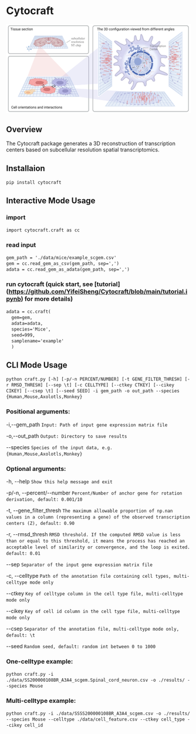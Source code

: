 # Cytocraft

<p align="center">
	<img src=https://github.com/YifeiSheng/Cytocraft/raw/main/figure/Figure1.Overview.png>
</p>

## Overview

The Cytocraft package generates a 3D reconstruction of transcription centers based on subcellular resolution spatial transcriptomics.

## Installaion

```
pip install cytocraft
```

## Interactive Mode Usage

### import
```
import cytocraft.craft as cc
```
### read input 

```
gem_path = './data/mice/example_scgem.csv'
gem = cc.read_gem_as_csv(gem_path, sep=',')
adata = cc.read_gem_as_adata(gem_path, sep=',')
```

### run cytocraft (quick start, see [tutorial] (https://github.com/YifeiSheng/Cytocraft/blob/main/tutorial.ipynb) for more details)

```
adata = cc.craft(
  gem=gem,
  adata=adata,
  species='Mice',
  seed=999,
  samplename='example'
  )
```

## CLI Mode Usage
```
python craft.py [-h] [-p/-n PERCENT/NUMBER] [-t GENE_FILTER_THRESH] [-r RMSD_THRESH] [--sep \t] [-c CELLTYPE] [--ctkey CTKEY] [--cikey CIKEY] [--csep \t] [--seed SEED] -i gem_path -o out_path --species {Human,Mouse,Axolotls,Monkey}
```
### Positional arguments:

  -i,--gem_path  `Input: Path of input gene expression matrix file`

  -o,--out_path  `Output: Directory to save results`

  --species  `Species of the input data, e.g. {Human,Mouse,Axolotls,Monkey} `

### Optional arguments:

  -h, --help  `Show this help message and exit`

  -p/-n, --percent/--number  `Percent/Number of anchor gene for rotation derivation, default: 0.001/10`

  -t, --gene_filter_thresh  `The maximum allowable proportion of np.nan values in a column (representing a gene) of the observed transcription centers (Z), default: 0.90`

  -r, --rmsd_thresh  `RMSD threshold. If the computed RMSD value is less than or equal to this threshold, it means the process has reached an acceptable level of similarity or convergence, and the loop is exited. default: 0.01`

  --sep  `Separator of the input gene expression matrix file`

  -c, --celltype  `Path of the annotation file containing cell types, multi-celltype mode only`

  --ctkey  `Key of celltype column in the cell type file, multi-celltype mode only`

  --cikey  `Key of cell id column in the cell type file, multi-celltype mode only`

  --csep  `Separator of the annotation file, multi-celltype mode only, default: \t`

  --seed  `Random seed, default: random int between 0 to 1000`

### One-celltype example:
```
python craft.py -i ./data/SS200000108BR_A3A4_scgem.Spinal_cord_neuron.csv -o ./results/ --species Mouse
```

### Multi-celltype example:
```
python craft.py -i ./data/SSSS200000108BR_A3A4_scgem.csv -o ./results/ --species Mouse --celltype ./data/cell_feature.csv --ctkey cell_type --cikey cell_id
```
